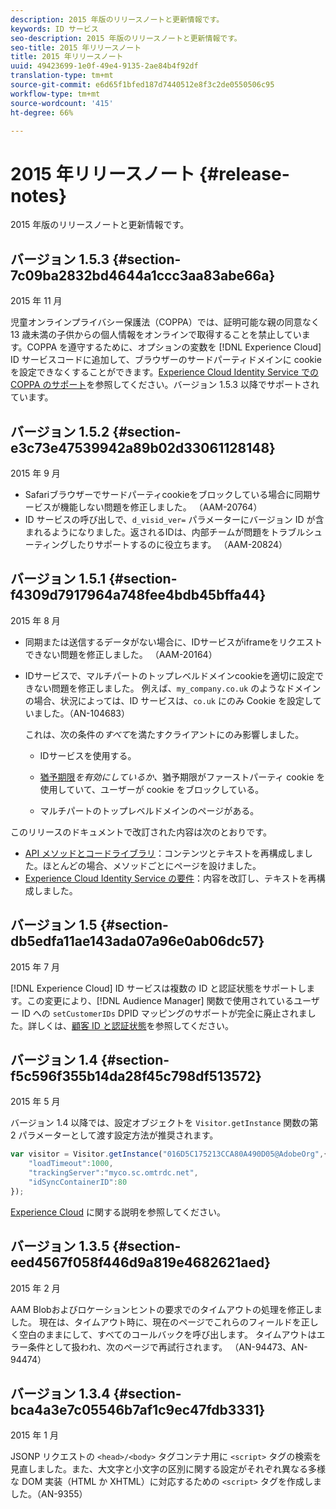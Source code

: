 ```yaml
---
description: 2015 年版のリリースノートと更新情報です。
keywords: ID サービス
seo-description: 2015 年版のリリースノートと更新情報です。
seo-title: 2015 年リリースノート
title: 2015 年リリースノート
uuid: 49423699-1e0f-49e4-9135-2ae84b4f92df
translation-type: tm+mt
source-git-commit: e6d65f1bfed187d7440512e8f3c2de0550506c95
workflow-type: tm+mt
source-wordcount: '415'
ht-degree: 66%

---
```



# 2015 年リリースノート {#release-notes}

2015 年版のリリースノートと更新情報です。

## バージョン 1.5.3 {#section-7c09ba2832bd4644a1ccc3aa83abe66a}

2015 年 11 月

児童オンラインプライバシー保護法（COPPA）では、証明可能な親の同意なく 13 歳未満の子供からの個人情報をオンラインで取得することを禁止しています。COPPA を遵守するために、オプションの変数を [!DNL Experience Cloud] ID サービスコードに追加して、ブラウザーのサードパーティドメインに cookie を設定できなくすることができます。[Experience Cloud Identity Service での COPPA のサポート](../reference/coppa.md#concept-d7ddf81bebd74f129661fcec1ca19413)を参照してください。バージョン 1.5.3 以降でサポートされています。

## バージョン 1.5.2 {#section-e3c73e47539942a89b02d33061128148}

2015 年 9 月

* Safariブラウザーでサードパーティcookieをブロックしている場合に同期サービスが機能しない問題を修正しました。 （AAM-20764）
* ID サービスの呼び出しで、`d_visid_ver=` パラメーターにバージョン ID が含まれるようになりました。返されるIDは、内部チームが問題をトラブルシューティングしたりサポートするのに役立ちます。 （AAM-20824）

## バージョン 1.5.1 {#section-f4309d7917964a748fee4bdb45bffa44}

2015 年 8 月

* 同期または送信するデータがない場合に、IDサービスがiframeをリクエストできない問題を修正しました。 （AAM-20164）
* IDサービスで、マルチパートのトップレベルドメインcookieを適切に設定できない問題を修正しました。 例えば、`my_company.co.uk` のようなドメインの場合、状況によっては、ID サービスは、`co.uk` にのみ Cookie を設定していました。（AN-104683）

   これは、次の条件の&#x200B;*すべて*&#x200B;を満たすクライアントにのみ影響しました。

   * IDサービスを使用する。
   * [猶予期限&#x200B;](../reference/analytics-reference/grace-period.md)*を有効にしているか、*&#x200B;猶予期限がファーストパーティ cookie を使用していて、ユーザーが cookie をブロックしている。

   * マルチパートのトップレベルドメインのページがある。

このリリースのドキュメントで改訂された内容は次のとおりです。

* [API メソッドとコードライブラリ](../library/library.md#concept-ff27497375644a898d47984aefb21c97)：コンテンツとテキストを再構成しました。ほとんどの場合、メソッドごとにページを設けました。
* [Experience Cloud Identity Service の要件](../reference/requirements.md)：内容を改訂し、テキストを再構成しました。

## バージョン 1.5 {#section-db5edfa11ae143ada07a96e0ab06dc57}

2015 年 7 月

[!DNL Experience Cloud] ID サービスは複数の ID と認証状態をサポートします。この変更により、[!DNL Audience Manager] 関数で使用されているユーザー ID への `setCustomerIDs` DPID マッピングのサポートが完全に廃止されました。詳しくは、[顧客 ID と認証状態](../reference/authenticated-state.md)を参照してください。

## バージョン 1.4 {#section-f5c596f355b14da28f45c798df513572}

2015 年 5 月

バージョン 1.4 以降では、設定オブジェクトを `Visitor.getInstance` 関数の第 2 パラメーターとして渡す設定方法が推奨されます。

```js
var visitor = Visitor.getInstance("016D5C175213CCA80A490D05@AdobeOrg",{ 
    "loadTimeout":1000, 
    "trackingServer":"myco.sc.omtrdc.net", 
    "idSyncContainerID":80 
});
```

[Experience Cloud](../implementation-guides/setup-analytics.md#concept-9ebbea85cb844a15b557be572cd142fd) に関する説明を参照してください。

## バージョン 1.3.5 {#section-eed4567f058f446d9a819e4682621aed}

2015 年 2 月

AAM Blobおよびロケーションヒントの要求でのタイムアウトの処理を修正しました。 現在は、タイムアウト時に、現在のページでこれらのフィールドを正しく空白のままにして、すべてのコールバックを呼び出します。 タイムアウトはエラー条件として扱われ、次のページで再試行されます。 （AN-94473、AN-94474）

## バージョン 1.3.4 {#section-bca4a3e7c05546b7af1c9ec47fdb3331}

2015 年 1 月

JSONP リクエストの `<head>/<body>` タグコンテナ用に `<script>` タグの検索を見直しました。また、大文字と小文字の区別に関する設定がそれぞれ異なる多様な DOM 実装（HTML か XHTML）に対応するための `<script>` タグを作成しました。（AN-9355）
